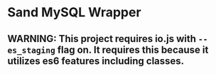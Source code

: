 # Sand MySQL Wrapper

## WARNING: This project requires io.js with `--es_staging` flag on.  It requires this because it utilizes es6 features including classes.